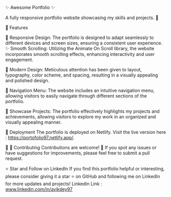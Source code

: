 ✨ Awesome Portfolio ✨

A fully responsive portfolio website showcasing my skills and projects. 🚀

🎨 Features

📱 Responsive Design: The portfolio is designed to adapt seamlessly to different devices and screen sizes, ensuring a consistent user experience. ✨ Smooth Scrolling: Utilizing the Animate On Scroll library, the website incorporates smooth scrolling effects, enhancing interactivity and user engagement.

🎉 Modern Design: Meticulous attention has been given to layout, typography, color scheme, and spacing, resulting in a visually appealing and polished design.

🚀 Navigation Menu: The website includes an intuitive navigation menu, allowing visitors to easily navigate through different sections of the portfolio.

🌟 Showcase Projects: The portfolio effectively highlights my projects and achievements, allowing visitors to explore my work in an organized and visually appealing manner.

🚀 Deployment The portfolio is deployed on Netlify. Visit the live version here : https://portofolio97.netlify.app/.

🌟 🤝 Contributing Contributions are welcome! 🎉 If you spot any issues or have suggestions for improvements, please feel free to submit a pull request.

⭐ Star and Follow on LinkedIn If you find this portfolio helpful or interesting, please consider giving it a star ⭐ on GitHub and following me on LinkedIn for more updates and projects! Linkedin Link : www.linkedin.com/in/avikdey97

